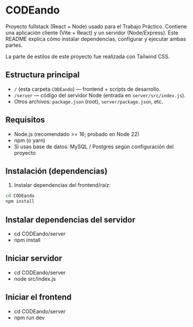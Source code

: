 # CODEando

Proyecto fullstack (React + Node) usado para el Trabajo Práctico. Contiene una aplicación cliente (Vite + React) y un servidor (Node/Express). Este README explica cómo instalar dependencias, configurar y ejecutar ambas partes.

La parte de estilos de este proyecto fue realizada con Tailwind CSS.

## Estructura principal

- `/` (esta carpeta `CODEando`) — frontend + scripts de desarrollo.
- `/server` — código del servidor Node (entrada en `server/src/index.js`).
- Otros archivos: `package.json` (root), `server/package.json`, etc.

## Requisitos

- Node.js (recomendado >= 16; probado en Node 22)
- npm (o yarn)
- Si usas base de datos: MySQL / Postgres según configuración del proyecto

## Instalación (dependencias)

1. Instalar dependencias del frontend/raíz:

```bash
cd CODEando
npm install
```

## Instalar dependencias del servidor

- cd CODEando/server
- npm install

## Iniciar servidor

- cd CODEando/server
- node src/index.js

## Iniciar el frontend

- cd CODEando/server
- npm run dev
